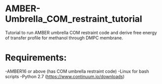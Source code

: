 # AMBER-Umbrella_COM_restraint_tutorial
Tutorial to run AMBER umbrella COM restraint code and derive free energy of transfer profile for methanol through DMPC membrane.

# Requirements:
-AMBER16 or above (has COM umbrella restraint code)
-Linux for bash scripts
-Python 2.7 (https://www.continuum.io/downloads)
